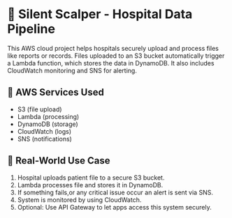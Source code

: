 # 🏥 Silent Scalper - Hospital Data Pipeline

This AWS cloud project helps hospitals securely upload and process files like reports or records. Files uploaded to an S3 bucket automatically trigger a Lambda function, which stores the data in DynamoDB. It also includes CloudWatch monitoring and SNS for alerting.

## 🔧 AWS Services Used
- S3 (file upload)
- Lambda (processing)
- DynamoDB (storage)
- CloudWatch (logs)
- SNS (notifications)

## 🏥 Real-World Use Case

1. Hospital uploads patient file to a secure S3 bucket.
2. Lambda processes file and stores it in DynamoDB.
3. If something fails,or any critical issue occur an alert is sent via SNS.
4. System is monitored by using  CloudWatch.
5. Optional: Use API Gateway to let apps access this system securely.


